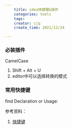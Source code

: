 ```yaml
---
    title: idea快捷键&插件
    categories: tools
    tags:
    creator: cjq
    create_time: 2021/12/24

---
```


### 必装插件

CamelCase

1. Shift + Alt + U
2. editor中可以选择转换的模式



### 常用快捷键

find Declaration or Usage: 



参考资料：

1. [快捷键](https://www.cnblogs.com/tmxk-qfzz/p/11825851.html)




